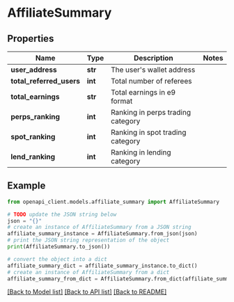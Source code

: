 # AffiliateSummary


## Properties

Name | Type | Description | Notes
------------ | ------------- | ------------- | -------------
**user_address** | **str** | The user&#39;s wallet address | 
**total_referred_users** | **int** | Total number of referees | 
**total_earnings** | **str** | Total earnings in e9 format | 
**perps_ranking** | **int** | Ranking in perps trading category | 
**spot_ranking** | **int** | Ranking in spot trading category | 
**lend_ranking** | **int** | Ranking in lending category | 

## Example

```python
from openapi_client.models.affiliate_summary import AffiliateSummary

# TODO update the JSON string below
json = "{}"
# create an instance of AffiliateSummary from a JSON string
affiliate_summary_instance = AffiliateSummary.from_json(json)
# print the JSON string representation of the object
print(AffiliateSummary.to_json())

# convert the object into a dict
affiliate_summary_dict = affiliate_summary_instance.to_dict()
# create an instance of AffiliateSummary from a dict
affiliate_summary_from_dict = AffiliateSummary.from_dict(affiliate_summary_dict)
```
[[Back to Model list]](../README.md#documentation-for-models) [[Back to API list]](../README.md#documentation-for-api-endpoints) [[Back to README]](../README.md)


